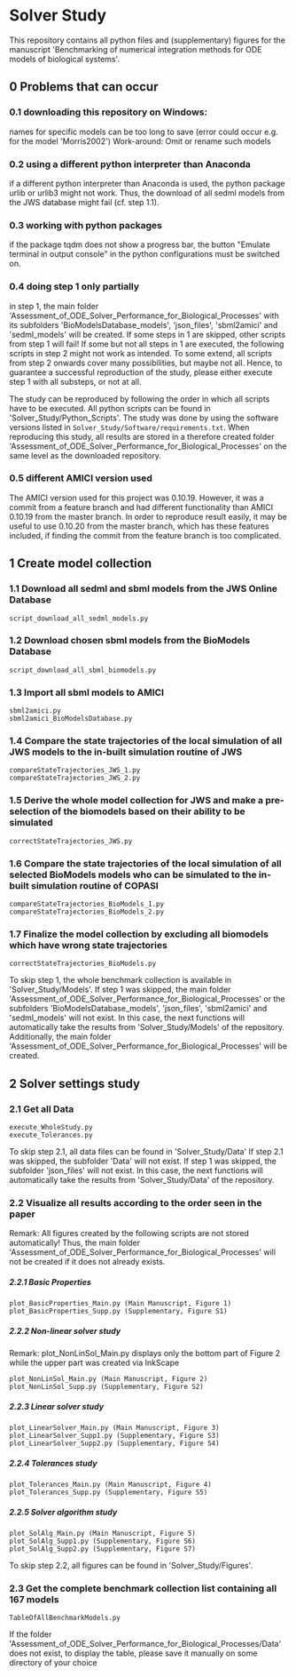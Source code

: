 # Solver Study

This repository contains all python files and (supplementary) figures for the manuscript 'Benchmarking of numerical integration methods for ODE models of biological systems'.

## 0 Problems that can occur

### 0.1 downloading this repository on Windows:

names for specific models can be too long to save (error could occur e.g. for the model 'Morris2002')
Work-around: Omit or rename such models

### 0.2 using a different python interpreter than Anaconda

if a different python interpreter than Anaconda is used, the python package urlib or urlib3 might not work. 
Thus, the download of all sedml models from the JWS database might fail (cf. step 1.1). 

### 0.3 working with python packages

if the package tqdm does not show a progress bar, the button "Emulate terminal in output console" in the
python configurations must be switched on.

### 0.4 doing step 1 only partially

in step 1, the main folder 'Assessment_of_ODE_Solver_Performance_for_Biological_Processes' with its subfolders 'BioModelsDatabase_models', 'json_files', 'sbml2amici' and 'sedml_models' will be created. 
If some steps in 1 are skipped, other scripts from step 1 will fail!
If some but not all steps in 1 are executed, the following scripts in step 2 might not work as intended. 
To some extend, all scripts from step 2 onwards cover many possibilities, but maybe not all.
Hence, to guarantee a successful reproduction of the study, please either execute step 1 with all substeps,
or not at all.

The study can be reproduced by following the order in which all scripts have to be executed.
All python scripts can be found in 'Solver_Study/Python_Scripts'.
The study was done by using the software versions listed in `Solver_Study/Software/requirements.txt`.
When reproducing this study, all results are stored in a therefore created folder 'Assessment_of_ODE_Solver_Performance_for_Biological_Processes' on the same level as 
the downloaded repository.

### 0.5 different AMICI version used

The AMICI version used for this project was 0.10.19. However, it was a commit from a feature branch and had different functionality than AMICI 0.10.19 from the master branch. In order to reproduce result easily, it may be useful to use 0.10.20 from the master branch, which has these features included, if finding the commit from the feature branch is too complicated.

## 1 Create model collection 

### 1.1 Download all sedml and sbml models from the JWS Online Database

	script_download_all_sedml_models.py

### 1.2 Download chosen sbml models from the BioModels Database

	script_download_all_sbml_biomodels.py

### 1.3 Import all sbml models to AMICI

	sbml2amici.py
	sbml2amici_BioModelsDatabase.py

### 1.4 Compare the state trajectories of the local simulation of all JWS models to the in-built simulation routine of JWS

	compareStateTrajectories_JWS_1.py
	compareStateTrajectories_JWS_2.py

### 1.5 Derive the whole model collection for JWS and make a pre-selection of the biomodels based on their ability to be simulated 

	correctStateTrajectories_JWS.py

### 1.6 Compare the state trajectories of the local simulation of all selected BioModels models who can be simulated to the in-built simulation routine of COPASI

	compareStateTrajectories_BioModels_1.py
	compareStateTrajectories_BioModels_2.py

### 1.7 Finalize the model collection by excluding all biomodels which have wrong state trajectories

	correctStateTrajectories_BioModels.py

To skip step 1, the whole benchmark collection is available in 'Solver_Study/Models'.
If step 1 was skipped, the main folder 'Assessment_of_ODE_Solver_Performance_for_Biological_Processes' or the subfolders 'BioModelsDatabase_models', 'json_files', 'sbml2amici' and 'sedml_models' will not exist. 
In this case, the next functions will automatically take the results from 'Solver_Study/Models' of the repository.
Additionally, the main folder 'Assessment_of_ODE_Solver_Performance_for_Biological_Processes' will be created. 

## 2 Solver settings study

### 2.1 Get all Data

	execute_WholeStudy.py
	execute_Tolerances.py

To skip step 2.1, all data files can be found in 'Solver_Study/Data'
If step 2.1 was skipped, the subfolder 'Data' will not exist.
If step 1 was skipped, the subfolder 'json_files' will not exist.
In this case, the next functions will automatically take the results from 'Solver_Study/Data' of the repository. 

### 2.2 Visualize all results according to the order seen in the paper

Remark: All figures created by the following scripts are not stored automatically! Thus, the main folder 'Assessment_of_ODE_Solver_Performance_for_Biological_Processes' will not be created if it does not already exists.

##### 2.2.1 Basic Properties

	plot_BasicProperties_Main.py (Main Manuscript, Figure 1)
 	plot_BasicProperties_Supp.py (Supplementary, Figure S1)

##### 2.2.2 Non-linear solver study

Remark: plot_NonLinSol_Main.py displays only the bottom part of Figure 2 while the upper part was created via InkScape

	plot_NonLinSol_Main.py (Main Manuscript, Figure 2)
	plot_NonLinSol_Supp.py (Supplementary, Figure S2)

##### 2.2.3 Linear solver study

	plot_LinearSolver_Main.py (Main Manuscript, Figure 3)
	plot_LinearSolver_Supp1.py (Supplementary, Figure S3)
	plot_LinearSolver_Supp2.py (Supplementary, Figure S4)

##### 2.2.4 Tolerances study
	
	plot_Tolerances_Main.py (Main Manuscript, Figure 4)
	plot_Tolerances_Supp.py (Supplementary, Figure S5)

##### 2.2.5 Solver algorithm study

	plot_SolAlg_Main.py (Main Manuscript, Figure 5)
	plot_SolAlg_Supp1.py (Supplementary, Figure S6)
	plot_SolAlg_Supp2.py (Supplementary, Figure S7)

To skip step 2.2, all figures can be found in 'Solver_Study/Figures'.

### 2.3 Get the complete benchmark collection list containing all 167 models

	TableOfAllBenchmarkModels.py

If the folder 'Assessment_of_ODE_Solver_Performance_for_Biological_Processes/Data' does not exist, to display the table, please save it manually on some directory of your choice
